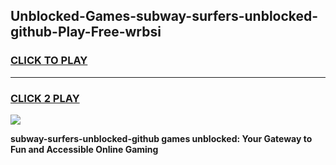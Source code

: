 
## Unblocked-Games-subway-surfers-unblocked-github-Play-Free-wrbsi
<h3>
<a href="https://premium76.site?title=subway-surfers-unblocked-github&ref=19M">CLICK TO PLAY</a></h3>
<hr>

<h3>
<a href="https://premium76.site?title=subway-surfers-unblocked-github&ref=19M">CLICK 2 PLAY</a>
  
</h3>

<a href="https://premium76.site?title=subway-surfers-unblocked-github&ref=19M"><img src="https://clearcache.store/games.png"></a>


**subway-surfers-unblocked-github games unblocked: Your Gateway to Fun and Accessible Online Gaming**
